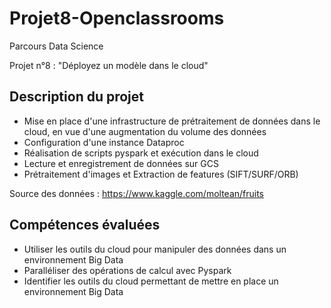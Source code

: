 # Projet8-Openclassrooms
Parcours Data Science

Projet n°8 : "Déployez un modèle dans le cloud"

## Description du projet
* Mise en place d'une infrastructure de prétraitement de données dans le cloud, en vue d'une augmentation du volume des données
* Configuration d'une instance Dataproc
* Réalisation de scripts pyspark et exécution dans le cloud
* Lecture et enregistrement de données sur GCS
* Prétraitement d'images et Extraction de features (SIFT/SURF/ORB)

Source des données : https://www.kaggle.com/moltean/fruits


## Compétences évaluées
* Utiliser les outils du cloud pour manipuler des données dans un environnement Big Data
* Paralléliser des opérations de calcul avec Pyspark
* Identifier les outils du cloud permettant de mettre en place un environnement Big Data

